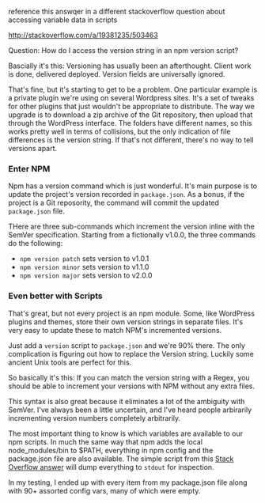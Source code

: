 reference this answqer in a different stackoverflow question about accessing variable data in scripts

http://stackoverflow.com/a/19381235/503463


Question: How do I access the version string in an npm version script?



Bascially it's this: Versioning has usually been an afterthought. Client work is done, delivered deployed. Version fields are universally ignored.

That's fine, but it's starting to get to be a problem. One particular example is a private plugin we're using on several Wordpress sites. It's a set of tweaks for other plugins that just wouldn't be appropriate to distribute. The way we upgrade is to download a zip archive of the Git repository, then upload that through the WordPress interface. The folders have different names, so this works pretty well in terms of collisions, but the only indication of file differences is the version string. If that's not different, there's no way to tell versions apart. 

### Enter NPM 

Npm has a version command which is just wonderful. It's main purpose is to update the project's version recorded in `package.json`. As a bonus, if the project is a Git reposority, the command will commit the updated `package.json` file. 

THere are three sub-commands which increment the version inline with the SemVer specification. Starting from a fictionally v1.0.0, the three commands do the following:

* `npm version patch` sets version to v1.0.1
* `npm version minor` sets version to v1.1.0
* `npm version major` sets version to v2.0.0

### Even better with Scripts

That's great, but not every project is an npm module. Some, like WordPress plugins and themes, store their own version strings in separate files. It's very easy to update these to match NPM's incremented versions. 

Just add a `version` script to `package.json` and we're 90% there. The only complication is figuring out how to replace the Version string. Luckily some ancient Unix tools are perfect for this.

So basically it's this: If you can match the version string with a Regex, you should be able to increment your versions with NPM without any extra files. 



This syntax is also great because it eliminates a lot of the ambiguity with SemVer. I've always been a little uncertain, and I've heard people arbirarily incrementing version numbers completely arbitrarily. 


The most important thing to know is which variables are available to our npm scripts. In much the same way that npm adds the local node_modules/bin to $PATH, everything in npm config and the package.json file are also available. The simple script from this [Stack Overflow answer][so] will dump everything to `stdout` for inspection.

In my testing, I ended up with every item from my package.json file along with 90+ assorted config vars, many of which were empty. 






[so]: http://stackoverflow.com/a/19381235/503463